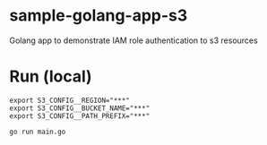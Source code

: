 # sample-golang-app-s3
Golang app to demonstrate IAM role authentication to s3 resources

# Run (local)
```
export S3_CONFIG__REGION="***"
export S3_CONFIG__BUCKET_NAME="***"
export S3_CONFIG__PATH_PREFIX="***"

go run main.go
```